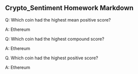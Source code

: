 ## Crypto_Sentiment Homework Markdown

Q: Which coin had the highest mean positive score?

A: Ethereum

Q: Which coin had the highest compound score?

A: Ethereum

Q. Which coin had the highest positive score?

A: Ethereum

